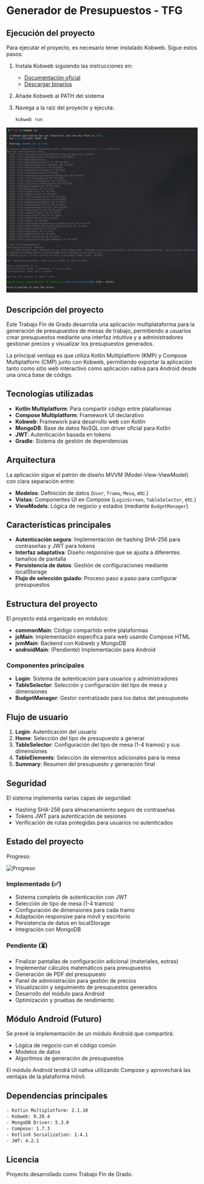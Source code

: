 # Generador de Presupuestos - TFG

## Ejecución del proyecto

Para ejecutar el proyecto, es necesario tener instalado Kobweb. Sigue estos pasos:

1. Instala Kobweb siguiendo las instrucciones en:
   - [Documentación oficial](https://kobweb.varabyte.com/docs/getting-started/gettingkobweb)
   - [Descargar binarios](https://github.com/varabyte/kobweb-cli/releases/tag/v0.9.18)

2. Añade Kobweb al PATH del sistema

3. Navega a la raíz del proyecto y ejecuta:
   ```
   kobweb run
   ```

![Kobweb Run](KobwebRun.png)

## Descripción del proyecto

Este Trabajo Fin de Grado desarrolla una aplicación multiplataforma para la generación de presupuestos de mesas de trabajo, permitiendo a usuarios crear presupuestos mediante una interfaz intuitiva y a administradores gestionar precios y visualizar los presupuestos generados.

La principal ventaja es que utiliza Kotlin Multiplatform (KMP) y Compose Multiplatform (CMP) junto con Kobweb, permitiendo exportar la aplicación tanto como sitio web interactivo como aplicación nativa para Android desde una única base de código.

## Tecnologías utilizadas

- **Kotlin Multiplatform**: Para compartir código entre plataformas
- **Compose Multiplatform**: Framework UI declarativo
- **Kobweb**: Framework para desarrollo web con Kotlin
- **MongoDB**: Base de datos NoSQL con driver oficial para Kotlin
- **JWT**: Autenticación basada en tokens
- **Gradle**: Sistema de gestión de dependencias

## Arquitectura

La aplicación sigue el patrón de diseño MVVM (Model-View-ViewModel) con clara separación entre:
- **Modelos**: Definición de datos (`User`, `Tramo`, `Mesa`, etc.)
- **Vistas**: Componentes UI en Compose (`LoginScreen`, `TableSelector`, etc.)
- **ViewModels**: Lógica de negocio y estados (mediante `BudgetManager`)

## Características principales

- **Autenticación segura**: Implementación de hashing SHA-256 para contraseñas y JWT para tokens
- **Interfaz adaptativa**: Diseño responsive que se ajusta a diferentes tamaños de pantalla
- **Persistencia de datos**: Gestión de configuraciones mediante localStorage
- **Flujo de selección guiado**: Proceso paso a paso para configurar presupuestos

## Estructura del proyecto

El proyecto está organizado en módulos:

- **commonMain**: Código compartido entre plataformas
- **jsMain**: Implementación específica para web usando Compose HTML
- **jvmMain**: Backend con Kobweb y MongoDB
- **androidMain**: (Pendiente) Implementación para Android

### Componentes principales

- **Login**: Sistema de autenticación para usuarios y administradores
- **TableSelector**: Selección y configuración del tipo de mesa y dimensiones
- **BudgetManager**: Gestor centralizado para los datos del presupuesto

## Flujo de usuario

1. **Login**: Autenticación del usuario
2. **Home**: Selección del tipo de presupuesto a generar
3. **TableSelector**: Configuración del tipo de mesa (1-4 tramos) y sus dimensiones
4. **TableElements**: Selección de elementos adicionales para la mesa
5. **Summary**: Resumen del presupuesto y generación final

## Seguridad

El sistema implementa varias capas de seguridad:
- Hashing SHA-256 para almacenamiento seguro de contraseñas
- Tokens JWT para autenticación de sesiones
- Verificación de rutas protegidas para usuarios no autenticados

## Estado del proyecto

Progreso: 

![Progreso](https://progress-bar.xyz/40)

### Implementado (✅)
- Sistema completo de autenticación con JWT
- Selección de tipo de mesa (1-4 tramos)
- Configuración de dimensiones para cada tramo
- Adaptación responsive para móvil y escritorio
- Persistencia de datos en localStorage
- Integración con MongoDB

### Pendiente (⏳)
- Finalizar pantallas de configuración adicional (materiales, extras)
- Implementar cálculos matemáticos para presupuestos
- Generación de PDF del presupuesto
- Panel de administración para gestión de precios
- Visualización y seguimiento de presupuestos generados
- Desarrollo del módulo para Android
- Optimización y pruebas de rendimiento

## Módulo Android (Futuro)

Se prevé la implementación de un módulo Android que compartirá:
- Lógica de negocio con el código común
- Modelos de datos
- Algoritmos de generación de presupuestos

El módulo Android tendrá UI nativa utilizando Compose y aprovechará las ventajas de la plataforma móvil.

## Dependencias principales

```
- Kotlin Multiplatform: 2.1.10
- Kobweb: 0.20.4
- MongoDB Driver: 5.3.0
- Compose: 1.7.3
- KotlinX Serialization: 1.4.1
- JWT: 4.2.1
```

## Licencia

Proyecto desarrollado como Trabajo Fin de Grado.